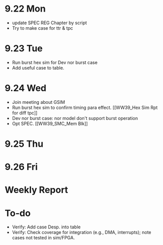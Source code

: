 # 9.22 Mon

- update SPEC REG Chapter by script
- Try to make case for ttr & tpc

# 9.23 Tue

- Run burst hex sim for Dev nor burst case
- Add useful  case to table.

# 9.24 Wed

- Join meeting about GSIM 
- Run burst hex sim to confirm timing para effect. [[WW39_Hex Sim Rpt for diff tpc]]
- Dev nor burst case: nor model don't support burst operation
- Opt SPEC. [[WW39_SMC_Mem Blk]]
# 9.25 Thu

# 9.26 Fri

# Weekly Report

# To-do

- Verify: Add case Desp. into table
- Verify: Check coverage for integration (e.g., DMA, interrupts); note cases not tested in sim/FPGA.